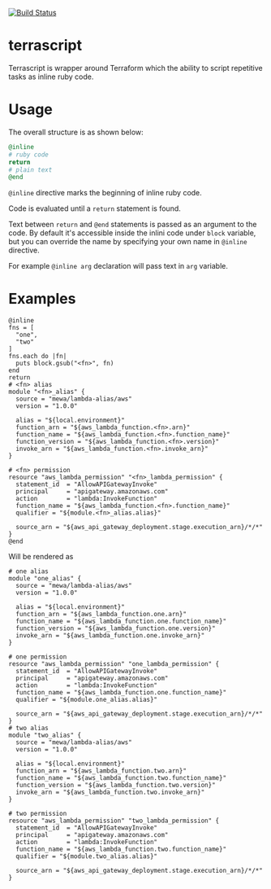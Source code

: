 [![Build Status](https://travis-ci.org/mewa/terrascript.svg?branch=master)](https://travis-ci.org/mewa/terrascript)

# terrascript

Terrascript is wrapper around Terraform which the ability to script repetitive tasks as inline ruby code.

# Usage

The overall structure is as shown below:
```ruby
@inline
# ruby code
return
# plain text
@end
```

`@inline` directive marks the beginning of inline ruby code.

Code is evaluated until a `return` statement is found.

Text between `return` and `@end` statements is passed as an argument to the code.
By default it's accessible inside the inlini code under `block` variable, but you can override the name by specifying your own name in `@inline` directive.

For example `@inline arg` declaration will pass text in `arg` variable.

# Examples

```hcl
@inline
fns = [
  "one",
  "two"
]
fns.each do |fn|
  puts block.gsub("<fn>", fn)
end
return
# <fn> alias
module "<fn>_alias" {
  source = "mewa/lambda-alias/aws"
  version = "1.0.0"

  alias = "${local.environment}"
  function_arn = "${aws_lambda_function.<fn>.arn}"
  function_name = "${aws_lambda_function.<fn>.function_name}"
  function_version = "${aws_lambda_function.<fn>.version}"
  invoke_arn = "${aws_lambda_function.<fn>.invoke_arn}"
}

# <fn> permission
resource "aws_lambda_permission" "<fn>_lambda_permission" {
  statement_id  = "AllowAPIGatewayInvoke"
  principal     = "apigateway.amazonaws.com"
  action        = "lambda:InvokeFunction"
  function_name = "${aws_lambda_function.<fn>.function_name}"
  qualifier = "${module.<fn>_alias.alias}"

  source_arn = "${aws_api_gateway_deployment.stage.execution_arn}/*/*"
}
@end
```
Will be rendered as
```hcl
# one alias
module "one_alias" {
  source = "mewa/lambda-alias/aws"
  version = "1.0.0"

  alias = "${local.environment}"
  function_arn = "${aws_lambda_function.one.arn}"
  function_name = "${aws_lambda_function.one.function_name}"
  function_version = "${aws_lambda_function.one.version}"
  invoke_arn = "${aws_lambda_function.one.invoke_arn}"
}

# one permission
resource "aws_lambda_permission" "one_lambda_permission" {
  statement_id  = "AllowAPIGatewayInvoke"
  principal     = "apigateway.amazonaws.com"
  action        = "lambda:InvokeFunction"
  function_name = "${aws_lambda_function.one.function_name}"
  qualifier = "${module.one_alias.alias}"

  source_arn = "${aws_api_gateway_deployment.stage.execution_arn}/*/*"
}
# two alias
module "two_alias" {
  source = "mewa/lambda-alias/aws"
  version = "1.0.0"

  alias = "${local.environment}"
  function_arn = "${aws_lambda_function.two.arn}"
  function_name = "${aws_lambda_function.two.function_name}"
  function_version = "${aws_lambda_function.two.version}"
  invoke_arn = "${aws_lambda_function.two.invoke_arn}"
}

# two permission
resource "aws_lambda_permission" "two_lambda_permission" {
  statement_id  = "AllowAPIGatewayInvoke"
  principal     = "apigateway.amazonaws.com"
  action        = "lambda:InvokeFunction"
  function_name = "${aws_lambda_function.two.function_name}"
  qualifier = "${module.two_alias.alias}"

  source_arn = "${aws_api_gateway_deployment.stage.execution_arn}/*/*"
}
```